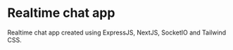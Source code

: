 # Realtime chat app

Realtime chat app created using ExpressJS, NextJS, SocketIO and Tailwind CSS.

